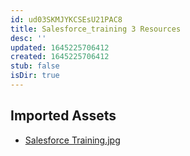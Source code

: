 ```yaml
---
id: ud03SKMJYKCSEsU21PAC8
title: Salesforce_training 3 Resources
desc: ''
updated: 1645225706412
created: 1645225706412
stub: false
isDir: true
---
```

## Imported Assets
- [Salesforce Training.jpg](/assets/salesforce-training-7SRz79P0grtS.jpg)
